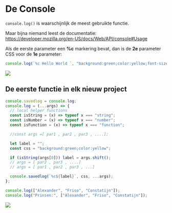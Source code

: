 # De Console

`console.log()` is waarschijnlijk de meest gebruikte functie.

Maar bijna niemand leest de documentatie: https://developer.mozilla.org/en-US/docs/Web/API/console#Usage

Als de eerste parameter een **%c** markering bevat, dan is de **2e** parameter CSS voor de **1e** parameter:

```javascript
console.log(`%c Hello World `, "background:green;color:yellow;font-size:20px");
```

![](https://i.imgur.com/RK0LiK0.png)

## De eerste functie in elk nieuw project


```javascript
console.savedlog = console.log;
console.log = (...args) => {
  // local helper functions
  const isString = (x) => typeof x === "string";
  const isNumber = (x) => typeof x === "number";
  const isFunction = (x) => typeof x === "function";

  //const args =[ par1 , par2 , par3 , ....];

  let label = "";
  const css = "background:green;color:yellow";

  if (isString(args[0])) label = args.shift();
  // args = [ par2 , par3 , ....]
  // args = [ par1 , par2 , par3 , ...]

  console.savedlog(`%c${label}`, css, ...args);
};

console.log(["Alexander", "Friso", "Constatijn"]);
console.log("Prinsen:", ["Alexander", "Friso", "Constatijn"]);
```

![](https://i.imgur.com/HAH9NrE.png)